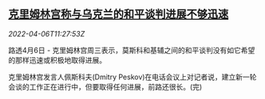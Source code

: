 <!--1649244663000-->
[克里姆林宫称与乌克兰的和平谈判进展不够迅速](https://cn.reuters.com/article/kremlin-peace-talks-0406-wedn-idCNKCS2LY13T)
------

<div><i>2022-04-06T11:27:53Z</i></div><p>路透4月6日 - 克里姆林宫周三表示，莫斯科和基辅之间的和平谈判没有如它希望的那样迅速或积极地取得进展。</p><p>克里姆林宫发言人佩斯科夫(Dmitry Peskov)在电话会议上对记者说，建立新一轮会谈的工作正在进行中，但要取得任何进展，前路还很长。(完)</p>
